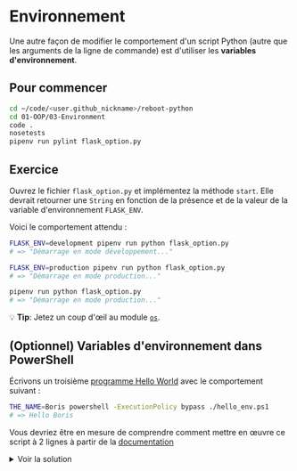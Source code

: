 # Environnement

Une autre façon de modifier le comportement d'un script Python (autre que les arguments de la ligne de commande) est d'utiliser les **variables d'environnement**.

## Pour commencer

```bash
cd ~/code/<user.github_nickname>/reboot-python
cd 01-OOP/03-Environment
code .
nosetests
pipenv run pylint flask_option.py
```

## Exercice

Ouvrez le fichier `flask_option.py` et implémentez la méthode `start`. Elle devrait retourner une `String` en fonction de la présence et de la valeur de la variable d'environnement `FLASK_ENV`.

Voici le comportement attendu :

```bash
FLASK_ENV=development pipenv run python flask_option.py
# => "Démarrage en mode développement..."

FLASK_ENV=production pipenv run python flask_option.py
# => "Démarrage en mode production..."

pipenv run python flask_option.py
# => "Démarrage en mode production..."
```

:bulb: **Tip**: Jetez un coup d'œil au module [`os`](https://docs.python.org/3/library/os.html).

## (Optionnel) Variables d'environnement dans PowerShell

Écrivons un troisième [programme Hello World](https://en.wikipedia.org/wiki/%22Hello,_World!%22_program) avec le comportement suivant :

```bash
THE_NAME=Boris powershell -ExecutionPolicy bypass ./hello_env.ps1
# => Hello Boris
```

Vous devriez être en mesure de comprendre comment mettre en œuvre ce script à 2 lignes à partir de la [documentation](https://docs.microsoft.com/powershell/module/microsoft.powershell.core/about/about_environment_variables)

<details><summary markdown="span">Voir la solution
</summary>

```powershell
$name = (Get-Item -Path Env:THE_NAME).value
Write-Output "Hello $name"
```

</details>
